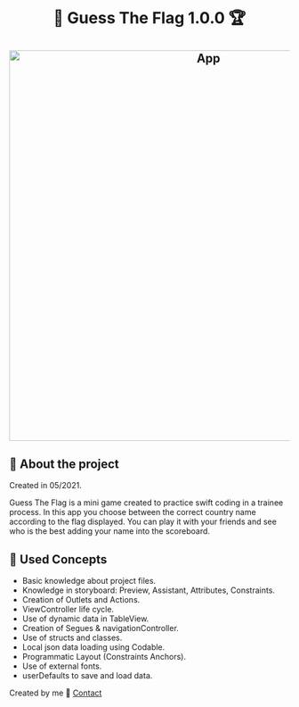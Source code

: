 <h1 align="center">
 🎌 Guess The Flag 1.0.0 🏆
</h1>

<h2 align="center">
  <img alt="App" width="700px" src="https://imgur.com/7SKKnBG.png"/>
</h2>

## 📱 About the project
<p>
Created in 05/2021.
</p>

<p> 
Guess The Flag is a mini game created to practice swift coding in a trainee process. In this app you choose between the correct country 
name according to the flag displayed. You can play it with your friends and see who is the best adding your name into the scoreboard.
 </p>

## 🎯 Used Concepts
<ul>
<li>Basic knowledge about project files.</li>
<li>Knowledge in storyboard: Preview, Assistant, Attributes, Constraints.</li>
<li>Creation of Outlets and Actions.</li>
<li>ViewController life cycle.</li>
<li>Use of dynamic data in TableView.</li>
<li>Creation of Segues & navigationController.</li>
<li>Use of structs and classes.</li>
<li>Local json data loading using Codable.</li>
<li>Programmatic Layout (Constraints Anchors).</li>
<li>Use of external fonts.</li>
<li>userDefaults to save and load data.</li>
</ul>

Created by me :wave: [Contact](https://www.linkedin.com/in/bernardojachegou/)

